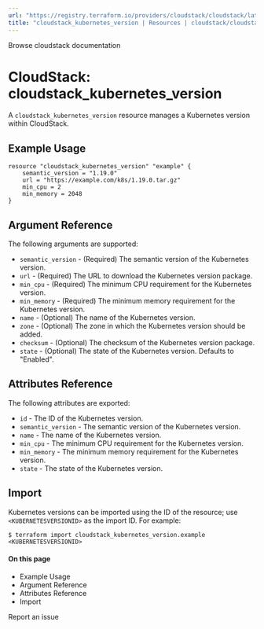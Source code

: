 ```yaml
---
url: "https://registry.terraform.io/providers/cloudstack/cloudstack/latest/docs/resources/kubernetes_version"
title: "cloudstack_kubernetes_version | Resources | cloudstack/cloudstack | Terraform | Terraform Registry"
---
```


Browse cloudstack documentation

# CloudStack: cloudstack_kubernetes_version

A `cloudstack_kubernetes_version` resource manages a Kubernetes version within CloudStack.

## Example Usage

```hcl hcl
resource "cloudstack_kubernetes_version" "example" {
    semantic_version = "1.19.0"
    url = "https://example.com/k8s/1.19.0.tar.gz"
    min_cpu = 2
    min_memory = 2048
}
```

## Argument Reference

The following arguments are supported:

- `semantic_version` \- (Required) The semantic version of the Kubernetes version.
- `url` \- (Required) The URL to download the Kubernetes version package.
- `min_cpu` \- (Required) The minimum CPU requirement for the Kubernetes version.
- `min_memory` \- (Required) The minimum memory requirement for the Kubernetes version.
- `name` \- (Optional) The name of the Kubernetes version.
- `zone` \- (Optional) The zone in which the Kubernetes version should be added.
- `checksum` \- (Optional) The checksum of the Kubernetes version package.
- `state` \- (Optional) The state of the Kubernetes version. Defaults to "Enabled".

## Attributes Reference

The following attributes are exported:

- `id` \- The ID of the Kubernetes version.
- `semantic_version` \- The semantic version of the Kubernetes version.
- `name` \- The name of the Kubernetes version.
- `min_cpu` \- The minimum CPU requirement for the Kubernetes version.
- `min_memory` \- The minimum memory requirement for the Kubernetes version.
- `state` \- The state of the Kubernetes version.

## Import

Kubernetes versions can be imported using the ID of the resource; use `<KUBERNETESVERSIONID>` as the import ID. For example:

```shell shell
$ terraform import cloudstack_kubernetes_version.example <KUBERNETESVERSIONID>
```

#### On this page

- Example Usage
- Argument Reference
- Attributes Reference
- Import

Report an issue